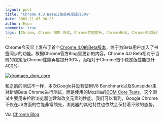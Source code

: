 ```yaml
---
layout: post
title: "Chrome 4.0 Beta让性能再度提升30%"
date: 2009-11-03 08:25
author: Eyon
comments: true
tags: [Chrome, Chrome DOM 测试, Chrome性能提升, Chrome新闻, Chrome测试版]
---
```

Chrome今天早上发布了首个[Chrome 4.0的Beta版本](http://www.chromi.org/archives/1715)，终于为Beta用户加入了书签同步的功能。根据Chrome官方Blog里更新的内容，Chrome 4.0 Beta相对于当前的稳定版Chrome性能再度提升30%，而相对于Chrome首个稳定版性能提升400%。

<a href="http://img.chromi.org/2009/11/dromaeo_dom_core.png">![dromaeo_dom_core](http://img.chromi.org/2009/11/dromaeo_dom_core.png "dromaeo_dom_core")</a>

和之前的测试不一样，本次Google并没有使用V8 Benchmark以及Sunspider来对新版Beta Chrome进行测试，而是使用的Mozilla的[DOM Core Tests](http://dromaeo.com/?dom)，这个测试主要用来检验浏览器创建和改变元素的性能。我们可以看到，Google Chrome不仅在JS方面的性能非常领先，浏览器的其他特性也依然会保持着不败的态势。

Via [Chrome Blog](http://chrome.blogspot.com/2009/11/bookmark-sync-and-more-speed-in-latest.html)
